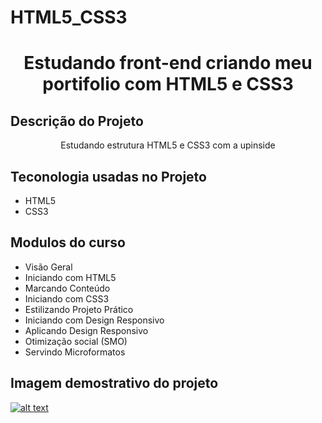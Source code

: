 # HTML5_CSS3
<h1 align="center">Estudando front-end criando meu portifolio com HTML5 e CSS3</h1>

## Descrição do Projeto
<p align="center">Estudando estrutura HTML5 e CSS3 com a upinside</p>

## Teconologia usadas no Projeto
<ul>
  <li>HTML5</li>
  <li>CSS3</li>
</ul>

## Modulos do curso 
<ul>
  <li>Visão Geral</li>
  <li>Iniciando com HTML5</li>
  <li>Marcando Conteúdo</li>
  <li>Iniciando com CSS3</li>
  <li>Estilizando Projeto Prático</li>
  <li>Iniciando com Design Responsivo</li>
  <li>Aplicando Design Responsivo</li>
  <li>Otimização social (SMO)</li>
  <li>Servindo Microformatos</li>
</ul>

## Imagem demostrativo do projeto 
<a href="http://projetopratico01.tk" target="_blank">![alt text](http://projetopratico01.tk/screencapture.png)</a>
